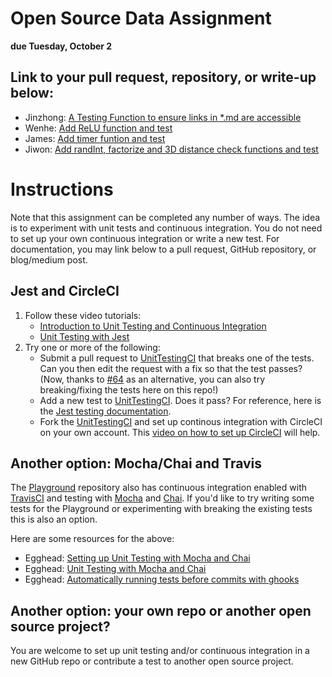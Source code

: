 # Open Source Data Assignment

**due Tuesday, October 2**

## Link to your pull request, repository, or write-up below:
* Jinzhong: [A Testing Function to ensure links in \*.md are accessible](https://github.com/NHibiki-NYU/UnitTestingCI/pull/1)
* Wenhe: [Add ReLU function and test](https://github.com/WenheLI/UnitTestingCI/pull/1)
* James: [Add timer funtion and test](https://github.com/Open-Source-Studio-at-ITP/UnitTestingCI/pull/8/)
* Jiwon: [Add randInt, factorize and 3D distance check functions and test](https://github.com/Open-Source-Studio-at-ITP/UnitTestingCI/pull/5)

# Instructions

Note that this assignment can be completed any number of ways. The idea is to experiment with unit tests and continuous integration. You do not need to set up your own continuous integration or write a new test. For documentation, you may link below to a pull request, GitHub repository, or blog/medium post.

## Jest and CircleCI

1. Follow these video tutorials:
   * [Introduction to Unit Testing and Continuous Integration](https://youtu.be/CB7vnoXI0pE?list=PLRqwX-V7Uu6bLqwFa52YGEHy-L1-D_Ve-)
   * [Unit Testing with Jest](https://youtu.be/S3QwafQEvSs?list=PLRqwX-V7Uu6bLqwFa52YGEHy-L1-D_Ve-)
2. Try one or more of the following:
   * Submit a pull request to [UnitTestingCI](https://github.com/Open-Source-Studio-at-ITP/UnitTestingCI) that breaks one of the tests. Can you then edit the request with a fix so that the test passes? (Now, thanks to [#64](https://github.com/Open-Source-Studio-at-ITP/Syllabus/pull/64) as an alternative, you can also try breaking/fixing the tests here on this repo!)
   * Add a new test to [UnitTestingCI](https://github.com/Open-Source-Studio-at-ITP/UnitTestingCI). Does it pass? For reference, here is the [Jest testing documentation](https://jestjs.io/docs/en/api).
   * Fork the [UnitTestingCI](https://github.com/Open-Source-Studio-at-ITP/UnitTestingCI) and set up continous integration with CircleCI on your own account. This [video on how to set up CircleCI](https://youtu.be/0OjEx2UzLUI?list=PLRqwX-V7Uu6bLqwFa52YGEHy-L1-D_Ve-) will help.

## Another option: Mocha/Chai and Travis

The [Playground](https://github.com/Open-Source-Studio-at-ITP/Playground/) repository also has continuous integration enabled with [TravisCI](https://travis-ci.org/) and testing with [Mocha](https://mochajs.org/) and [Chai](https://www.chaijs.com/). If you'd like to try writing some tests for the Playground or experimenting with breaking the existing tests this is also an option.

Here are some resources for the above:
* Egghead: [Setting up Unit Testing with Mocha and Chai](https://egghead.io/lessons/javascript-setting-up-unit-testing-with-mocha-and-chai)
* Egghead: [Unit Testing with Mocha and Chai](https://egghead.io/lessons/javascript-unit-testing-with-mocha-and-chai)
* Egghead: [Automatically running tests before commits with ghooks](https://egghead.io/lessons/javascript-how-to-write-a-javascript-library-automatically-running-tests-before-commits-with-ghooks)

## Another option: your own repo or another open source project?

You are welcome to set up unit testing and/or continuous integration in a new GitHub repo or contribute a test to another open source project.


